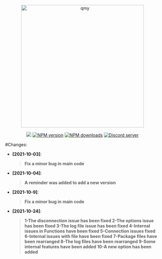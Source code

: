 <div align="center">
  <p>
    <a href="https://www.npmjs.com/package/qmy"><img  src="https://gcdn.pbrd.co/images/iT2RoGwPO1f9.png?o=1" width="400" alt="qmy" /></a>
  </p>
  <p>
    <a href="https://discord.com/users/599882913064026153#804291489319616512"><img src="https://img.shields.io/static/v1?label=powered%20by&message=Arth&color=000&style=for-the-badge&logo=Windows%20Terminal&logoColor=fff"/></a>
    <a href="https://www.npmjs.com/package/qmy"><img src="https://img.shields.io/npm/v/qmy.svg?style=for-the-badge" alt="NPM version" /></a>
    <a href="https://www.npmjs.com/package/qmy"><img src="https://img.shields.io/npm/dt/qmy.svg?maxAge=3600&style=for-the-badge" alt="NPM downloads" /></a>
    <a href="https://discord.gg/r7sgerWCcT"><img src="https://img.shields.io/discord/894463244188676116?https://img.shields.io/static/v1?text=f&style=for-the-badge&logo=discord&logoColor=fff" alt="Discord server" /></a>

  </p>
</div>

#Changes:

- **[2021-10-03]**:
  > **Fix a minor bug in main code**
- **[2021-10-04]**:
  > **A reminder was added to add a new version**
- **[2021-10-9]**:
  > **Fix a minor bug in main code**
- **[2021-10-24]**:
  > **1-The disconnection issue has been fixed
  > 2-The options issue has been fixed
  > 3-The log file issue has been fixed
  > 4-Internal issues in Functions have been fixed
  > 5-Connection issues fixed
  > 6-Internal issues with file have been fixed
  > 7-Package files have been rearranged
  > 8-The log files have been rearranged
  > 9-Some internal features have been added
  > 10-A new option has been added**

